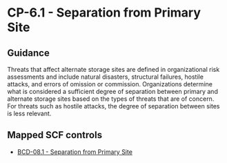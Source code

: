 # CP-6.1 - Separation from Primary Site
## Guidance
Threats that affect alternate storage sites are defined in organizational risk assessments and include natural disasters, structural failures, hostile attacks, and errors of omission or commission. Organizations determine what is considered a sufficient degree of separation between primary and alternate storage sites based on the types of threats that are of concern. For threats such as hostile attacks, the degree of separation between sites is less relevant.
## Mapped SCF controls
- [BCD-08.1 - Separation from Primary Site](../scf/bcd-081-separationfromprimarysite.md)